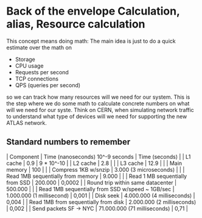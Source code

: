 # Back of the envelope Calculation, alias, Resource calculation

This concept means doing math: The main idea is just to do a quick estimate over the math on 
- Storage
- CPU usage
- Requests per second
- TCP connections
- QPS (queries per second)

so we can track how many resources will we need for our system. This is the step where we do
some math to calculate concrete numbers on what will we need for our syste.
Think on CERN, when simulating network traffic to understand what type of devices will we need
for supporting the new ATLAS network.

## Standard numbers to remember

| Component                                        | Time (nanoseconds) 10^-9 seconds | Time (seconds) |
| L1 cache                                         | 0.9                              | 9 * 10^-10     |
| L2 cache                                         | 2.8                              |                |
| L3 cache                                         | 12.9                             |                |
| Main memory                                      | 100                              |                |
| Compress 1KB w/snzip                             | 3.000 (3 microseconds)           |                |
| Read 1MB sequentially from memory                | 9.000                            |                |
| Read 1 MB sequentially from SSD                  | 200.000                          | 0,0002         |
| Round trip within same datacenter                | 500.000                          |                |
| Read 1MB sequentially from SSD w/speed ~ 1GB/sec | 1.000.000 (1 millisecond)        | 0,001          |
| Disk seek                                        | 4.000.000 (4 milliseconds)       | 0,004          |
| Read 1MB from sequentially from disk             | 2.000.000 (2 milliseconds)       | 0,002          |
| Send packets SF -> NYC                           | 71.000.000 (71 milliseconds)     | 0,71           |

